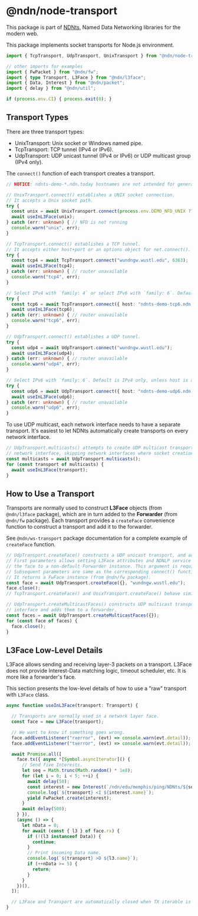 # @ndn/node-transport

This package is part of [NDNts](https://yoursunny.com/p/NDNts/), Named Data Networking libraries for the modern web.

This package implements socket transports for Node.js environment.

```ts
import { TcpTransport, UdpTransport, UnixTransport } from "@ndn/node-transport";

// other imports for examples
import { FwPacket } from "@ndn/fw";
import { type Transport, L3Face } from "@ndn/l3face";
import { Data, Interest } from "@ndn/packet";
import { delay } from "@ndn/util";

if (process.env.CI) { process.exit(0); }
```

## Transport Types

There are three transport types:

* UnixTransport: Unix socket or Windows named pipe.
* TcpTransport: TCP tunnel (IPv4 or IPv6).
* UdpTransport: UDP unicast tunnel (IPv4 or IPv6) or UDP multicast group (IPv4 only).

The `connect()` function of each transport creates a transport.

```ts
// NOTICE: ndnts-demo-*.ndn.today hostnames are not intended for general application use.

// UnixTransport.connect() establishes a UNIX socket connection.
// It accepts a Unix socket path.
try {
  const unix = await UnixTransport.connect(process.env.DEMO_NFD_UNIX ?? "/run/nfd/nfd.sock");
  await useInL3Face(unix);
} catch (err: unknown) { // NFD is not running
  console.warn("unix", err);
}

// TcpTransport.connect() establishes a TCP tunnel.
// It accepts either host+port or an options object for net.connect().
try {
  const tcp4 = await TcpTransport.connect("wundngw.wustl.edu", 6363);
  await useInL3Face(tcp4);
} catch (err: unknown) { // router unavailable
  console.warn("tcp4", err);
}

// Select IPv4 with `family: 4` or select IPv6 with `family: 6`. Default is both.
try {
  const tcp6 = await TcpTransport.connect({ host: "ndnts-demo-tcp6.ndn.today", family: 6 });
  await useInL3Face(tcp6);
} catch (err: unknown) { // router unavailable
  console.warn("tcp6", err);
}

// UdpTransport.connect() establishes a UDP tunnel.
try {
  const udp4 = await UdpTransport.connect("wundngw.wustl.edu");
  await useInL3Face(udp4);
} catch (err: unknown) { // router unavailable
  console.warn("udp4", err);
}

// Select IPv6 with `family: 6`. Default is IPv4 only, unless host is a literal IPv6 address.
try {
  const udp6 = await UdpTransport.connect({ host: "ndnts-demo-udp6.ndn.today", family: 6 });
  await useInL3Face(udp6);
} catch (err: unknown) { // router unavailable
  console.warn("udp6", err);
}
```

To use UDP multicast, each network interface needs to have a separate transport.
It's easiest to let NDNts automatically create transports on every network interface.

```ts
// UdpTransport.multicasts() attempts to create UDP multicast transports on every
// network interface, skipping network interfaces where socket creation fails.
const multicasts = await UdpTransport.multicasts();
for (const transport of multicasts) {
  await useInL3Face(transport);
}
```

## How to Use a Transport

Transports are normally used to construct **L3Face** objects (from `@ndn/l3face` package), which are in turn added to the **Forwarder** (from `@ndn/fw` package).
Each transport provides a `createFace` convenience function to construct a transport and add it to the forwarder.

See `@ndn/ws-transport` package documentation for a complete example of `createFace` function.

```ts
// UdpTransport.createFace() constructs a UDP unicast transport, and adds it to a forwarder.
// First parameters allows setting L3Face attributes and NDNLP service options, or attaching
// the face to a non-default Forwarder instance. This argument is required.
// Subsequent parameters are same as the corresponding connect() function.
// It returns a FwFace instance (from @ndn/fw package).
const face = await UdpTransport.createFace({}, "wundngw.wustl.edu");
face.close();
// TcpTransport.createFace() and UnixTransport.createFace() behave similarly.

// UdpTransport.createMulticastFaces() constructs UDP multicast transports on every network
// interface and adds them to a forwarder.
const faces = await UdpTransport.createMulticastFaces({});
for (const face of faces) {
  face.close();
}
```

## L3Face Low-Level Details

L3Face allows sending and receiving layer-3 packets on a transport.
L3Face does not provide Interest-Data matching logic, timeout scheduler, etc.
It is more like a forwarder's face.

This section presents the low-level details of how to use a "raw" transport with `L3Face` class.

```ts
async function useInL3Face(transport: Transport) {

  // Transports are normally used in a network layer face.
  const face = new L3Face(transport);

  // We want to know if something goes wrong.
  face.addEventListener("rxerror", (evt) => console.warn(evt.detail));
  face.addEventListener("txerror", (evt) => console.warn(evt.detail));

  await Promise.all([
    face.tx({ async *[Symbol.asyncIterator]() {
      // Send five Interests.
      let seq = Math.trunc(Math.random() * 1e8);
      for (let i = 0; i < 5; ++i) {
        await delay(50);
        const interest = new Interest(`/ndn/edu/memphis/ping/NDNts/${seq++}`);
        console.log(`${transport} <I ${interest.name}`);
        yield FwPacket.create(interest);
      }
      await delay(500);
    } }),
    (async () => {
      let nData = 0;
      for await (const { l3 } of face.rx) {
        if (!(l3 instanceof Data)) {
          continue;
        }
        // Print incoming Data name.
        console.log(`${transport} >D ${l3.name}`);
        if (++nData >= 5) {
          return;
        }
      }
    })(),
  ]);

  // L3Face and Transport are automatically closed when TX iterable is exhausted.
}
```
